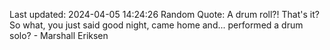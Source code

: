 Last updated: 2024-04-05 14:24:26
Random Quote: A drum roll?! That's it? So what, you just said good night, came home and... performed a drum solo? - Marshall Eriksen